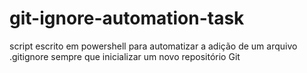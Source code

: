 # git-ignore-automation-task
script escrito em powershell para automatizar a adição de um arquivo .gitignore sempre que inicializar um novo repositório Git
